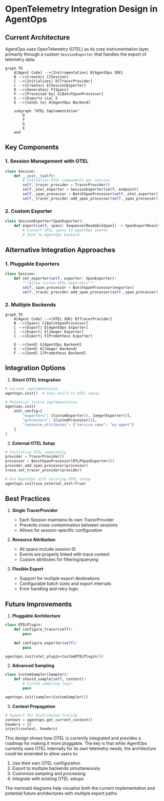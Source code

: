 # OpenTelemetry Integration Design in AgentOps

## Current Architecture

AgentOps uses OpenTelemetry (OTEL) as its core instrumentation layer, primarily through a custom `SessionExporter` that handles the export of telemetry data.

```mermaid
graph TD
    A[Agent Code] -->|Instrumentation| B[AgentOps SDK]
    B -->|Creates| C[Session]
    C -->|Initializes| D[TracerProvider]
    C -->|Creates| E[SessionExporter]
    D -->|Generates| F[Spans]
    F -->|Processed by| G[BatchSpanProcessor]
    G -->|Exports via| E
    E -->|Sends to| H[AgentOps Backend]

    subgraph "OTEL Implementation"
        D
        F
        G
        E
    end
```

## Key Components

### 1. Session Management with OTEL
```python
class Session:
    def __init__(self):
        # Initialize OTEL components per session
        self._tracer_provider = TracerProvider()
        self._otel_exporter = SessionExporter(self, endpoint)
        self._span_processor = BatchSpanProcessor(self._otel_exporter)
        self._tracer_provider.add_span_processor(self._span_processor)
```

### 2. Custom Exporter
```python
class SessionExporter(SpanExporter):
    def export(self, spans: Sequence[ReadableSpan]) -> SpanExportResult:
        # Convert OTEL spans to AgentOps events
        # Send to AgentOps backend
```

## Alternative Integration Approaches

### 1. Pluggable Exporters
```python
class Session:
    def set_exporter(self, exporter: SpanExporter):
        """Allow custom OTEL exporters"""
        self._span_processor = BatchSpanProcessor(exporter)
        self._tracer_provider.add_span_processor(self._span_processor)
```

### 2. Multiple Backends
```mermaid
graph TD
    A[Agent Code] -->|OTEL SDK| B[TracerProvider]
    B -->|Spans| C[BatchSpanProcessor]
    C -->|Export| D[AgentOps Exporter]
    C -->|Export| E[Jaeger Exporter]
    C -->|Export| F[Prometheus Exporter]
    
    D -->|Send| G[AgentOps Backend]
    E -->|Send| H[Jaeger Backend]
    F -->|Send| I[Prometheus Backend]
```

## Integration Options

1. **Direct OTEL Integration**
```python
# Current implementation
agentops.init()  # Uses built-in OTEL setup

# Potential future implementation
agentops.init(
    otel_config={
        "exporters": [CustomExporter(), JaegerExporter()],
        "processors": [CustomProcessor()],
        "resource_attributes": {"service.name": "my-agent"}
    }
)
```

2. **External OTEL Setup**
```python
# Initialize OTEL separately
provider = TracerProvider()
processor = BatchSpanProcessor(OTLPSpanExporter())
provider.add_span_processor(processor)
trace.set_tracer_provider(provider)

# Use AgentOps with existing OTEL setup
agentops.init(use_external_otel=True)
```

## Best Practices

1. **Single TracerProvider**
   - Each Session maintains its own TracerProvider
   - Prevents cross-contamination between sessions
   - Allows for session-specific configuration

2. **Resource Attribution**
   - All spans include session ID
   - Events are properly linked with trace context
   - Custom attributes for filtering/querying

3. **Flexible Export**
   - Support for multiple export destinations
   - Configurable batch sizes and export intervals
   - Error handling and retry logic

## Future Improvements

1. **Pluggable Architecture**
```python
class OTELPlugin:
    def configure_tracer(self):
        pass
    
    def configure_exporter(self):
        pass

agentops.init(otel_plugin=CustomOTELPlugin())
```

2. **Advanced Sampling**
```python
class CustomSampler(Sampler):
    def should_sample(self, context):
        # Custom sampling logic
        pass

agentops.init(sampler=CustomSampler())
```

3. **Context Propagation**
```python
# Support for distributed tracing
context = agentops.get_current_context()
headers = {}
inject(context, headers)
```

This design shows how OTEL is currently integrated and provides a roadmap for making it more pluggable. The key is that while AgentOps currently uses OTEL internally for its own telemetry needs, the architecture could be extended to allow users to:

1. Use their own OTEL configuration
2. Export to multiple backends simultaneously  
3. Customize sampling and processing
4. Integrate with existing OTEL setups

The mermaid diagrams help visualize both the current implementation and potential future architectures with multiple export paths.

